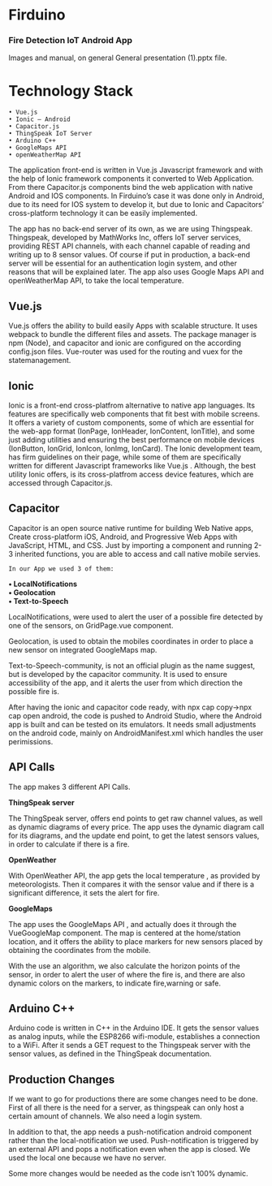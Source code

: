 <h1> Firduino </h1>
<h3> Fire Detection IoT Android App </h3>
Images and manual, on general General presentation (1).pptx file.

<h1>Technology Stack</h1>

    • Vue.js
    • Ionic – Android
    • Capacitor.js
    • ThingSpeak IoT Server
    • Arduino C++
    • GoogleMaps API
    • openWeatherMap API
      
The application front-end is written in Vue.js  Javascript framework and with the help of Ionic framework components it converted to Web Application.
From there Capacitor.js components bind the web application with native Android and IOS components. 
In Firduino’s case it was done only in Android, due to its need for IOS system to develop it,
but due to Ionic and Capacitors’ cross-platform technology it can be easily implemented. 

The app has no back-end server of its own, as we are using Thingspeak. Thingspeak, developed by MathWorks Inc, offers IoT server services,
providing REST API channels, with each channel capable of reading and writing up to 8 sensor values. Of course if put in production, 
a back-end server will be essential for an authentication login system, and other reasons that will be explained later. 
The app also uses Google Maps API and  openWeatherMap API, to take the local temperature.
  
  <h2>Vue.js</h2>
Vue.js offers the ability to build easily Apps
with scalable structure. It uses webpack to bundle the different files and assets. 
The package manager is npm (Node), and capacitor and ionic are configured on the according config.json files. 
Vue-router was used for the routing and vuex for the statemanagement.


<h2>Ionic</h2>

Ionic is a front-end cross-platfrom alternative to native app languages. Its features are specifically web components that fit best with mobile screens. 
It offers a variety of custom components, some of which are essential for the web-app format (IonPage, IonHeader, IonContent, IonTitle), 
and some just adding utilities and ensuring the best performance on mobile devices (IonButton, IonGrid, IonIcon, IonImg, IonCard).
The Ionic development team, has firm guidelines on their page, while some of them are specifically written for different Javascript frameworks like Vue.js .
Although, the best utility Ionic offers, is its cross-platfrom access device features, which are accessed through Capacitor.js.


<h2>Capacitor</h2>

Capacitor is an open source native runtime for building Web Native apps, Create cross-platform iOS, 
Android, and Progressive Web Apps with JavaScript, HTML, and CSS. Just by importing a component and running 2-3 inherited functions, 
you are able to access and call native mobile servies.

	In our App we used 3 of them:

   <b> • LocalNotifications</b> </br>
   <b> • Geolocation</b> </br>
    <b>• Text-to-Speech</b> </br>

LocalNotifications, were used to alert the user of a possible fire detected by one of the sensors, on GridPage.vue component.

Geolocation, is used to obtain the mobiles coordinates in order to place a new sensor on integrated GoogleMaps map.

Text-to-Speech-community, is not an official plugin as the name suggest, but is developed by the capacitor community. It is used to ensure accessibility of the app, and it alerts the user from which direction the possible fire is.


After having the ionic and capacitor code ready, with npx cap copy→npx cap open android, the code is pushed to Android Studio, where the Android app is built and can be tested on its emulators. It needs small adjustments on the android code, mainly on AndroidManifest.xml which handles the user perimissions.




<h2>API Calls</h2>

The app makes 3 different API Calls.

<b>ThingSpeak server</b>

The ThingSpeak server, offers end points to get raw channel values, as well as dynamic diagrams of every price. The app uses the dynamic diagram call for its diagrams, and the update end point, to get the latest sensors values, in order to calculate if there is a fire. 

<b>OpenWeather</b>

With OpenWeather API, the app gets the local temperature , as provided by meteorologists. Then it compares it with the sensor value and if there is a significant difference, it sets the alert for fire.

<b>GoogleMaps</b>

The app uses the GoogleMaps API , and actually does it through the VueGoogleMap component. The map is centered at the home/station location, and it offers the ability to place markers for new sensors placed by obtaining the coordinates from the mobile.
	
With the use an algorithm, we also calculate the horizon points of the sensor, in order to alert the user of where the fire is, and there are also dynamic colors on the markers, to indicate fire,warning or safe.


<h2>Arduino C++</h2>

Arduino code is written in C++ in the Arduino IDE. It gets the sensor values as analog inputs, while the ESP8266 wifi-module, establishes a connection to a WiFi. After it sends a GET request to the Thingspeak server with the sensor values, as defined in the ThingSpeak documentation.



<h2>Production Changes</h2>

If we want to go for productions there are some changes need to be done.
First of all there is the need for a server, as thingspeak can only host a certain amount of channels. We also need a login system.

In addition to that, the app needs a push-notification android component rather than the local-notification we used. Push-notification is triggered by an external API and pops a notification even when the app is closed. We used the local one because we have no server.

Some more changes would be needed as the code isn’t 100% dynamic.
